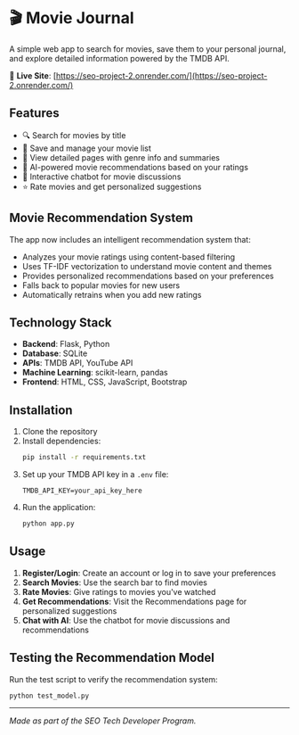 # 🎬 Movie Journal

A simple web app to search for movies, save them to your personal journal, and explore detailed information powered by the TMDB API.

🚀 **Live Site**: [https://seo-project-2.onrender.com/](https://seo-project-2.onrender.com/)

## Features
- 🔍 Search for movies by title
- 💾 Save and manage your movie list
- 📄 View detailed pages with genre info and summaries
- 🤖 AI-powered movie recommendations based on your ratings
- 💬 Interactive chatbot for movie discussions
- ⭐ Rate movies and get personalized suggestions

## Movie Recommendation System
The app now includes an intelligent recommendation system that:
- Analyzes your movie ratings using content-based filtering
- Uses TF-IDF vectorization to understand movie content and themes
- Provides personalized recommendations based on your preferences
- Falls back to popular movies for new users
- Automatically retrains when you add new ratings

## Technology Stack
- **Backend**: Flask, Python
- **Database**: SQLite
- **APIs**: TMDB API, YouTube API
- **Machine Learning**: scikit-learn, pandas
- **Frontend**: HTML, CSS, JavaScript, Bootstrap

## Installation

1. Clone the repository
2. Install dependencies:
   ```bash
   pip install -r requirements.txt
   ```
3. Set up your TMDB API key in a `.env` file:
   ```
   TMDB_API_KEY=your_api_key_here
   ```
4. Run the application:
   ```bash
   python app.py
   ```

## Usage

1. **Register/Login**: Create an account or log in to save your preferences
2. **Search Movies**: Use the search bar to find movies
3. **Rate Movies**: Give ratings to movies you've watched
4. **Get Recommendations**: Visit the Recommendations page for personalized suggestions
5. **Chat with AI**: Use the chatbot for movie discussions and recommendations

## Testing the Recommendation Model

Run the test script to verify the recommendation system:
```bash
python test_model.py
```

---

*Made as part of the SEO Tech Developer Program.*
